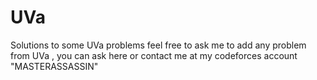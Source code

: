 # UVa
Solutions to some UVa problems
feel free to ask me to add any problem from UVa , you can ask here or contact me at my codeforces account "MASTERASSASSIN"
